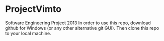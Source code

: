 ProjectVimto
============
Software Engineering Project 2013
In order to use this repo, download github for Windows (or any other alternative git GUI).
Then clone this repo to your local machine.